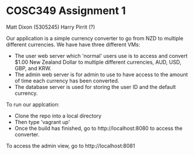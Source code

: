 # COSC349 Assignment 1

Matt Dixon (5305245)
Harry Pirrit (?)

Our application is a simple currency converter to go from NZD to multiple different currencies. 
We have have three different VMs:
- The user web server which 'normal' users use is to access and convert $1.00 New Zealand Dollar to multiple different currencies, AUD, USD, GBP, and KRW.
- The admin web server is for admin to use to have access to the amount of time each currency has been converted.
- The database server is used for storing the user ID and the default currency. 


To run our applcation:
- Clone the repo into a local directory
- Then type 'vagrant up'
- Once the build has finished, go to http://localhost:8080 to access the converter.


To access the admin view, go to http://localhost:8081

